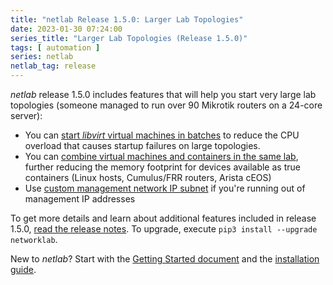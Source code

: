 ```yaml
---
title: "netlab Release 1.5.0: Larger Lab Topologies"
date: 2023-01-30 07:24:00
series_title: "Larger Lab Topologies (Release 1.5.0)"
tags: [ automation ]
series: netlab
netlab_tag: release
---
```

_netlab_ release 1.5.0 includes features that will help you start very large lab topologies (someone managed to run over 90 Mikrotik routers on a 24-core server):

* You can [start *libvirt* virtual machines in batches](https://netsim-tools.readthedocs.io/en/latest/labs/libvirt.html#starting-virtual-machines-in-batches) to reduce the CPU overload that causes startup failures on large topologies.
* You can [combine virtual machines and containers in the same lab](https://netsim-tools.readthedocs.io/en/latest/providers.html#combining-virtualization-providers), further reducing the memory footprint for devices available as true containers (Linux hosts, Cumulus/FRR routers, Arista cEOS)
* Use [custom management network IP subnet](https://netsim-tools.readthedocs.io/en/latest/labs/libvirt.html#libvirt-management-network) if you're running out of management IP addresses

To get more details and learn about additional features included in release 1.5.0, [read the release notes](https://netsim-tools.readthedocs.io/en/latest/release/1.5.html#release-1-5-0). To upgrade, execute `pip3 install --upgrade networklab`.

New to *netlab*? Start with the [Getting Started document](https://netsim-tools.readthedocs.io/en/latest/tutorials.html) and the [installation guide](https://netsim-tools.readthedocs.io/en/latest/install.html).
